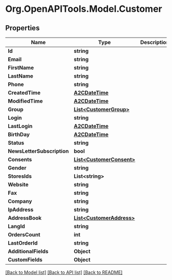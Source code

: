 # Org.OpenAPITools.Model.Customer

## Properties

Name | Type | Description | Notes
------------ | ------------- | ------------- | -------------
**Id** | **string** |  | [optional] 
**Email** | **string** |  | [optional] 
**FirstName** | **string** |  | [optional] 
**LastName** | **string** |  | [optional] 
**Phone** | **string** |  | [optional] 
**CreatedTime** | [**A2CDateTime**](A2CDateTime.md) |  | [optional] 
**ModifiedTime** | [**A2CDateTime**](A2CDateTime.md) |  | [optional] 
**Group** | [**List&lt;CustomerGroup&gt;**](CustomerGroup.md) |  | [optional] 
**Login** | **string** |  | [optional] 
**LastLogin** | [**A2CDateTime**](A2CDateTime.md) |  | [optional] 
**BirthDay** | [**A2CDateTime**](A2CDateTime.md) |  | [optional] 
**Status** | **string** |  | [optional] 
**NewsLetterSubscription** | **bool** |  | [optional] 
**Consents** | [**List&lt;CustomerConsent&gt;**](CustomerConsent.md) |  | [optional] 
**Gender** | **string** |  | [optional] 
**StoresIds** | **List&lt;string&gt;** |  | [optional] 
**Website** | **string** |  | [optional] 
**Fax** | **string** |  | [optional] 
**Company** | **string** |  | [optional] 
**IpAddress** | **string** |  | [optional] 
**AddressBook** | [**List&lt;CustomerAddress&gt;**](CustomerAddress.md) |  | [optional] 
**LangId** | **string** |  | [optional] 
**OrdersCount** | **int** |  | [optional] 
**LastOrderId** | **string** |  | [optional] 
**AdditionalFields** | **Object** |  | [optional] 
**CustomFields** | **Object** |  | [optional] 

[[Back to Model list]](../README.md#documentation-for-models) [[Back to API list]](../README.md#documentation-for-api-endpoints) [[Back to README]](../README.md)


